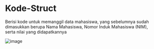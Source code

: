# Kode-Struct
Berisi kode untuk memanggil data mahasiswa, yang sebelumnya sudah dimasukkan berupa Nama Mahasiswa, Nomor Induk Mahasiswa (NIM), serta nilai yang didapatkannya

![image](https://user-images.githubusercontent.com/107126204/205668778-04bbdb0c-163a-4361-95c1-8484438e75e0.png)
